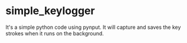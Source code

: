 # simple_keylogger
It's a simple python code using pynput. It will capture and saves the key strokes when it runs on the background.
